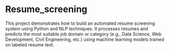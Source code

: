 # Resume_screening
This project demonstrates how to build an automated resume screening system using Python and NLP techniques. It processes resumes and predicts the most suitable job domain or category (e.g., Data Science, Web Development, Civil Engineering, etc.) using machine learning models trained on labeled resume text.

